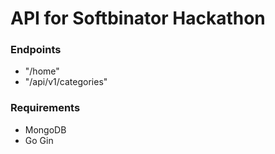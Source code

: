 # API for Softbinator Hackathon

### Endpoints
- "/home"
- "/api/v1/categories"

### Requirements
- MongoDB
- Go Gin
